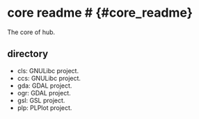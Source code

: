 # core readme # {#core_readme}
The core of hub.

## directory
   - cls: GNULibc project.
   - ccs: GNULibc project.
   - gda: GDAL project.
   - ogr: GDAL project.
   - gsl: GSL project.
   - plp: PLPlot project.